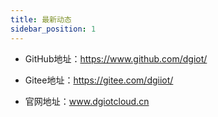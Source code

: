 ```yaml
---
title: 最新动态
sidebar_position: 1
---
```



+ GitHub地址：https://www.github.com/dgiot/

+ Gitee地址：https://gitee.com/dgiiot/

+  官网地址：www.dgiotcloud.cn

